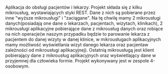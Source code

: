 Aplikacja do obsługi pacjentów i lekarzy. Projekt składa się z kilku mikrousług, wystawiających styki REST. Dane z nich są pobierane przez inne "wyższe mikrousługi" i "zaciągane".
Na tę chwilę mamy 2 mikrousługi danych(posiadają one dane o lekarzach, pacjentach, wizytach, klinikach), 2 mikrousługi aplikacyjne pobierające dane z mikrousług danych
oraz robiące na nich operacje(w naszym przypadku będzie to parowanie lekarza z pacjentem do danej wizyty w danej klinice, w mikrousługach aplikacyjnych mamy możliwość
wyświetlania wizyt danego lekarza oraz pacjentaw zależności od mikrousługi aplikacyjnej).
Ostatnią mikrousługą jest klient pobierający dane z mikrousług aplikacyjnych oraz wyświetlający dane w przyjemnej dla człowieka formie.
Projekt wykonywany jest w zespole 4-osobowym.

